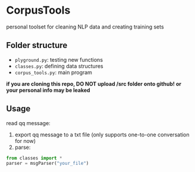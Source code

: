# CorpusTools
personal toolset for cleaning NLP data and creating training sets

## Folder structure

- `plyground.py`: testing new functions
- `classes.py`: defining data structures
- `corpus_tools.py`: main program

**if you are cloning this repo, DO NOT upload /src folder onto github! or your personal info may be leaked**


## Usage

read qq message:
1. export qq message to a txt file (only supports one-to-one conversation for now)
2. parse:

```python
from classes import * 
parser = msgParser("your_file")
```